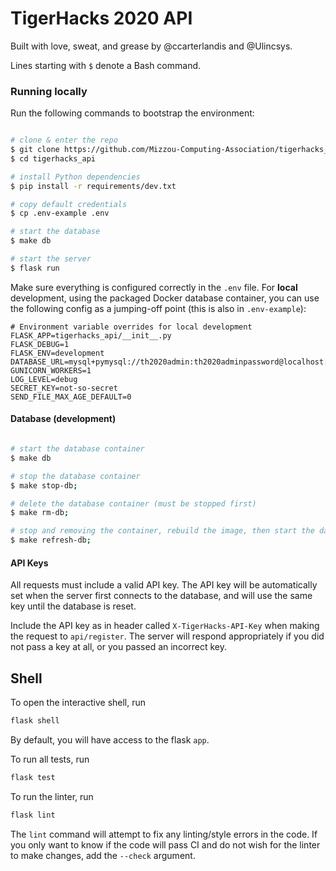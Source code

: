 # TigerHacks 2020 API

Built with love, sweat, and grease by @ccarterlandis and @Ulincsys.

Lines starting with `$` denote a Bash command.

### Running locally

Run the following commands to bootstrap the environment:

```bash

# clone & enter the repo
$ git clone https://github.com/Mizzou-Computing-Association/tigerhacks_api.git
$ cd tigerhacks_api

# install Python dependencies
$ pip install -r requirements/dev.txt

# copy default credentials
$ cp .env-example .env

# start the database
$ make db

# start the server
$ flask run
```

Make sure everything is configured correctly in the `.env` file. For **local** development, using the packaged Docker database container, you can use the following config as a jumping-off point (this is also in `.env-example`):
```
# Environment variable overrides for local development
FLASK_APP=tigerhacks_api/__init__.py
FLASK_DEBUG=1
FLASK_ENV=development
DATABASE_URL=mysql+pymysql://th2020admin:th2020adminpassword@localhost:3307/tigerhacks_api
GUNICORN_WORKERS=1
LOG_LEVEL=debug
SECRET_KEY=not-so-secret
SEND_FILE_MAX_AGE_DEFAULT=0
```

#### Database (development)

```bash

# start the database container
$ make db

# stop the database container
$ make stop-db;

# delete the database container (must be stopped first)
$ make rm-db;

# stop and removing the container, rebuild the image, then start the database container
$ make refresh-db;
```

#### API Keys

All requests must include a valid API key. The API key will be automatically set when the server first connects to the database, and will use the same key until the database is reset.

Include the API key as in header called `X-TigerHacks-API-Key` when making the request to `api/register`. The server will respond appropriately if you did not pass a key at all, or you passed an incorrect key.

## Shell

To open the interactive shell, run
```bash
flask shell
```

By default, you will have access to the flask `app`.


To run all tests, run
```bash
flask test
```

To run the linter, run
```bash
flask lint
```
The `lint` command will attempt to fix any linting/style errors in the code. If you only want to know if the code will pass CI and do not wish for the linter to make changes, add the `--check` argument.

